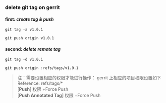 ### delete git tag on gerrit
#### first: *create tag & push*
```
git tag -a v1.0.1

git push origin v1.0.1
```

#### second: *delete remote tag*

```
git tag -d v1.0.1

git push origin :refs/tags/v1.0.1
```

  > 注：需要设置相应的权限才能进行操作： 
gerrit 上相应的项目权限设置如下   
Reference: refs/tags/*  
[**Push**] 权限 +Force Push   
[**Push Annotated Tag**] 权限 +Force Push   
